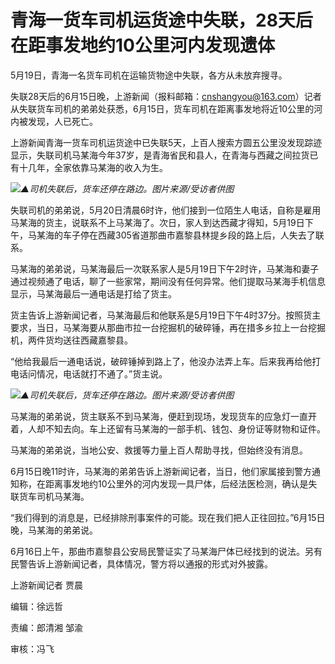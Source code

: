 

# 青海一货车司机运货途中失联，28天后在距事发地约10公里河内发现遗体

5月19日，青海一名货车司机在运输货物途中失联，各方从未放弃搜寻。

失联28天后的6月15日晚，上游新闻（报料邮箱：cnshangyou@163.com）记者从失联货车司机的弟弟处获悉，6月15日，货车司机在距离事发地将近10公里的河内被发现，人已死亡。

上游新闻青海一货车司机运货途中已失联5天，上百人搜索方圆五公里没发现踪迹显示，失联司机马某海今年37岁，是青海省民和县人，在青海与西藏之间拉货已有十几年，全家依靠马某海的收入为生。

![](https://inews.gtimg.com/om_bt/OYzdCeqy-xvOfu9ttEhG65U1sRSFpZzbaMxxJ5Pwjx1lYAA/1000)_▲司机失联后，货车还停在路边。图片来源/受访者供图_

失联司机的弟弟说，5月20日清晨6时许，他们接到一位陌生人电话，自称是雇用马某海的货主，说联系不上马某海了。次日，家人到达西藏才得知，5月19日下午，马某海的车子停在西藏305省道那曲市嘉黎县林提乡段的路上后，人失去了联系。

马某海的弟弟说，马某海最后一次联系家人是5月19日下午2时许，马某海和妻子通过视频通了电话，聊了一些家常，期间没有任何异常。他们提取马某海手机信息显示，马某海最后一通电话是打给了货主。

货主告诉上游新闻记者，马某海最后和他联系是5月19日下午4时37分。按照货主要求，当日，马某海要从那曲市拉一台挖掘机的破碎锤，再在措多乡拉上一台挖掘机，两件货均送往西藏嘉黎县。

“他给我最后一通电话说，破碎锤掉到路上了，他没办法弄上车。后来我再给他打电话问情况，电话就打不通了。”货主说。

![](https://inews.gtimg.com/om_bt/OYm0PYHJ8GtwewnPZBudr9IEr1aDX__WHifPs-5qOdWUAAA/1000)_▲司机失联后，货车还停在路边。图片来源/受访者供图_

马某海的弟弟说，货主联系不到马某海，便赶到现场，发现货车的应急灯一直开着，人却不知去向。车上还留有马某海的一部手机、钱包、身份证等财物和证件。

马某海的弟弟说，当地公安、救援等力量上百人帮助寻找，但始终没有消息。

6月15日晚11时许，马某海的弟弟告诉上游新闻记者，当日，他们家属接到警方通知称，在距离事发地约10公里外的河内发现一具尸体，后经法医检测，确认是失联货车司机马某海。

“我们得到的消息是，已经排除刑事案件的可能。现在我们把人正往回拉。”6月15日晚，马某海的弟弟说。

6月16日上午，那曲市嘉黎县公安局民警证实了马某海尸体已经找到的说法。另有民警告诉上游新闻记者，具体情况，警方将以通报的形式对外披露。

上游新闻记者 贾晨

编辑：徐远哲

责编：郎清湘 邹渝

审核：冯飞

